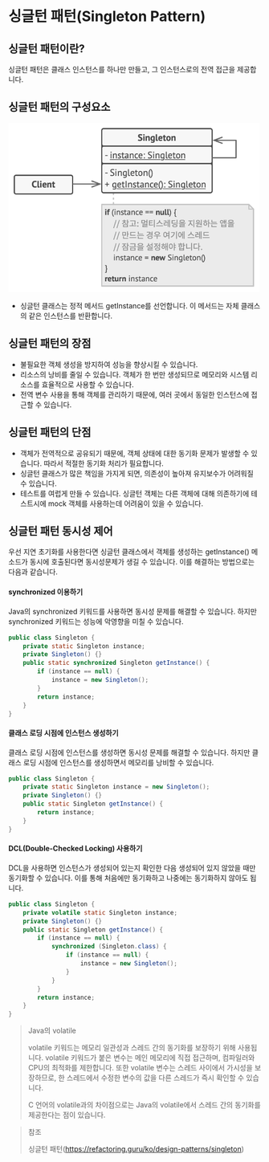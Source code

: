 # 싱글턴 패턴(Singleton Pattern)

## 싱글턴 패턴이란?

싱글턴 패턴은 클래스 인스턴스를 하나만 만들고, 그 인스턴스로의 전역 접근을 제공합니다.

## 싱글턴 패턴의 구성요소

<img src="img/singleton.png" width="500">

* 싱글턴 클래스는 정적 메서드 getInstance를 선언합니다. 이 메서드는 자체 클래스의 같은 인스턴스를 반환합니다.

## 싱글턴 패턴의 장점

* 불필요한 객체 생성을 방지하여 성능을 향상시킬 수 있습니다.
* 리소스의 낭비를 줄일 수 있습니다. 객체가 한 번만 생성되므로 메모리와 시스템 리소스를 효율적으로 사용할 수 있습니다.
* 전역 변수 사용을 통해 객체를 관리하기 때문에, 여러 곳에서 동일한 인스턴스에 접근할 수 있습니다.

## 싱글턴 패턴의 단점

* 객체가 전역적으로 공유되기 때문에, 객체 상태에 대한 동기화 문제가 발생할 수 있습니다. 따라서 적절한 동기화 처리가 필요합니다.
* 싱글턴 클래스가 많은 책임을 가지게 되면, 의존성이 높아져 유지보수가 어려워질 수 있습니다.
* 테스트를 여럽게 만들 수 있습니다. 싱글턴 객체는 다른 객체에 대해 의존하기에 테스트시에 mock 객체를 사용하는데 어려움이 있을 수 있습니다.

## 싱글턴 패턴 동시성 제어

우선 지연 초기화를 사용한다면 싱글턴 클래스에서 객체를 생성하는 getInstance() 메소드가 동시에 호출된다면 동시성문제가 생길 수 있습니다. 이를 해결하는 방법으로는 다음과 같습니다.

#### synchronized 이용하기

Java의 synchronized 키워드를 사용하면 동시성 문제를 해결할 수 있습니다. 하지만 synchronized 키워드는 성능에 악영향을 미칠 수 있습니다.

~~~java
public class Singleton {
    private static Singleton instance;
    private Singleton() {}
    public static synchronized Singleton getInstance() {
        if (instance == null) {
            instance = new Singleton();
        }
        return instance;
    }
}
~~~

#### 클래스 로딩 시점에 인스턴스 생성하기

클래스 로딩 시점에 인스턴스를 생성하면 동시성 문제를 해결할 수 있습니다. 하지만 클래스 로딩 시점에 인스턴스를 생성하면서 메모리를 낭비할 수 있습니다.

~~~java
public class Singleton {
    private static Singleton instance = new Singleton();
    private Singleton() {}
    public static Singleton getInstance() {
        return instance;
    }
}
~~~

#### DCL(Double-Checked Locking) 사용하기

DCL을 사용하면 인스턴스가 생성되어 있는지 확인한 다음 생성되어 있지 않았을 때만 동기화할 수 있습니다. 이를 통해 처음에만 동기화하고 나중에는 동기화하지 않아도 됩니다.

~~~java
public class Singleton {
    private volatile static Singleton instance;
    private Singleton() {}
    public static Singleton getInstance() {
        if (instance == null) {
            synchronized (Singleton.class) {
                if (instance == null) {
                    instance = new Singleton();
                }
            }
        }
        return instance;
    }
}
~~~

> Java의 volatile
>
> volatile 키워드는 메모리 일관성과 스레드 간의 동기화를 보장하기 위해 사용됩니다. volatile 키워드가 붙은 변수는 메인 메모리에 직접 접근하며, 컴파일러와 CPU의 최적화를 제한합니다. 또한 volatile 변수는 스레드 사이에서 가시성을 보장하므로, 한 스레드에서 수정한 변수의 값을 다른 스레드가 즉시 확인할 수 있습니다.
>
> C 언어의 volatile과의 차이점으로는 Java의 volatile에서 스레드 간의 동기화를 제공한다는 점이 있습니다.


> 참조
>
> 싱글턴 패턴(https://refactoring.guru/ko/design-patterns/singleton)